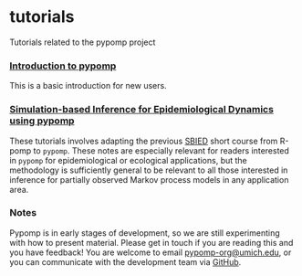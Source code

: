 # tutorials
Tutorials related to the pypomp project

### [Introduction to pypomp](https://pypomp.github.io/tutorials/intro/intro_to_pypomp.html)

This is a basic introduction for new users.

### [Simulation-based Inference for Epidemiological Dynamics using pypomp](https://pypomp.github.io/tutorials/SBIED)

These tutorials involves adapting the previous [SBIED](https://github.com/kingaa/sbied) short course from R-pomp to `pypomp`. 
These notes are especially relevant for readers interested in `pypomp` for epidemiological or ecological applications, but the methodology is sufficiently general to be relevant to all those interested in inference for partially observed Markov process models in any application area.

### Notes

Pypomp is in early stages of development, so we are still experimenting with how to present material.
Please get in touch if you are reading this and you have feedback!
You are welcome to email [pypomp-org@umich.edu](mailto:pypomp-org@umich.edu), or you can communicate with the development team via [GitHub](https://github.com/pypomp).


